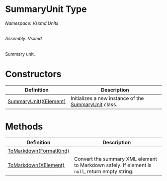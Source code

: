 <a name='T-Vsxmd-Units-SummaryUnit'></a>
# SummaryUnit Type

###### Namespace:  Vsxmd.Units

###### Assembly:  Vsxmd

Summary unit.

# Constructors

| Definition | Description |
|-|-|
| [SummaryUnit(XElement)](Constructors/Constructors.md) | Initializes a new instance of the [SummaryUnit](./../SummaryUnit.md) class. |

# Methods

| Definition | Description |
|-|-|
| [ToMarkdown(FormatKind)](Methods/ToMarkdown.md) |  |
| [ToMarkdown(XElement)](Methods/ToMarkdown.md) | Convert the summary XML element to Markdown safely. If element is `null`, return empty string. |
